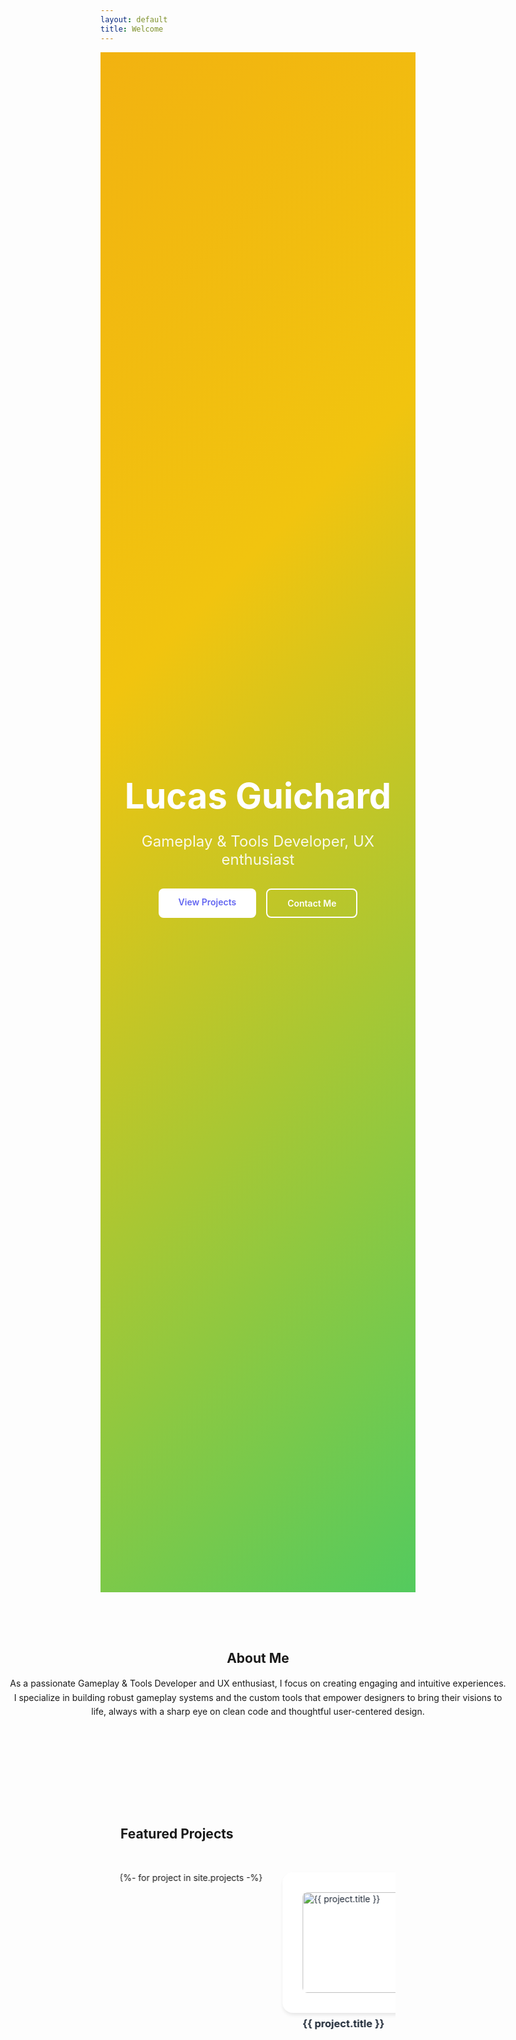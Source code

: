 ```yaml
---
layout: default
title: Welcome
---
```


<div class="hero">
  <div class="hero-content">
    <h1>Lucas Guichard</h1>
    <p class="subtitle">Gameplay & Tools Developer, UX enthusiast</p>
    <div class="cta-buttons">
      <a href="#projects" class="cta-button primary">View Projects</a>
      <a href="/contact" class="cta-button secondary">Contact Me</a>
    </div>
  </div>
</div>

<section id="about" class="about-section">
  <h2>About Me</h2>
  <div class="about-content">
    <p>As a passionate Gameplay & Tools Developer and UX enthusiast, I focus on creating engaging and intuitive experiences. I specialize in building robust gameplay systems and the custom tools that empower designers to bring their visions to life, always with a sharp eye on clean code and thoughtful user-centered design.</p>
  </div>
</section>

<section id="projects" class="projects-section">
  <h2>Featured Projects</h2>
  <div class="auto-scroll-container">
    <div class="auto-scroll">
      {%- for project in site.projects -%}
      <div class="project-card">
        <img src="{{ project.image }}" alt="{{ project.title }}" style="width:100%;border-radius:0.5rem;margin-bottom:1rem;">
        <h3 class="project-title">{{ project.title }}</h3>
        <p class="project-desc">{{ project.excerpt }}</p>
        <a href="{{ project.url }}" class="project-link">Learn More</a>
      </div>
      {%- endfor -%}
      {%- for project in site.projects -%}
      <div class="project-card">
        <img src="{{ project.image }}" alt="{{ project.title }}" style="width:100%;border-radius:0.5rem;margin-bottom:1rem;">
        <h3 class="project-title">{{ project.title }}</h3>
        <p class="project-desc">{{ project.excerpt }}</p>
        <a href="{{ project.url }}" class="project-link">Learn More</a>
      </div>
      {%- endfor -%}
    </div>
  </div>
</section>

<style>
  .hero {
    min-height: 60vh;
    display: flex;
    align-items: center;
    justify-content: center;
    background: linear-gradient(135deg, #e74c3c, #f39c12, #f1c40f, #2ecc71, #3498db, #9b59b6);
    background-size: 400% 400%;
    animation: scroll-bg 15s ease infinite;
    color: white;
    text-align: center;
    padding: 2rem;
  }

  .hero-content {
    max-width: 800px;
  }

  .hero h1 {
    font-size: 3.5rem;
    margin-bottom: 1rem;
  }

  .subtitle {
    font-size: 1.5rem;
    margin-bottom: 2rem;
    opacity: 0.9;
  }

  .cta-buttons {
    display: flex;
    gap: 1rem;
    justify-content: center;
  }

  .cta-button {
    padding: 0.8rem 2rem;
    border-radius: 0.5rem;
    text-decoration: none;
    font-weight: 600;
    transition: transform 0.2s;
  }

  .cta-button:hover {
    transform: translateY(-2px);
  }

  .primary {
    background: white;
    color: #6366f1;
  }

  .secondary {
    border: 2px solid white;
    color: white;
  }

  section {
    padding: 4rem 2rem;
    max-width: 1200px;
    margin: 0 auto;
  }

  .about-section {
    background: var(--card-bg);
    width: 100vw;
    max-width: none;
    margin-left: calc(50% - 50vw);
    margin-right: calc(50% - 50vw);
    padding-left: 0;
    padding-right: 0;
    text-align: center;
  }

  .about-section h2 {
    text-align: center;
  }

  .about-content {
    max-width: 800px;
    margin: 0 auto;
    line-height: 1.6;
  }

  /* Auto-scrolling projects section */
  .auto-scroll-container {
    width: 100%;
    overflow: hidden;
    position: relative;
    padding: 2rem 0;
  }

  .auto-scroll {
    display: flex;
    gap: 2rem;
    animation: scroll 30s linear infinite;
    width: max-content;
  }

  .auto-scroll:hover {
    animation-play-state: paused;
  }

  @keyframes scroll {
    0% {
      transform: translateX(0);
    }
    100% {
      transform: translateX(-50%);
    }
  }

  @keyframes scroll-bg {
    0% {
      background-position: 0% 50%;
    }
    50% {
      background-position: 100% 50%;
    }
    100% {
      background-position: 0% 50%;
    }
  }

  .project-card {
    background: white;
    padding: 2rem;
    border-radius: 1rem;
    box-shadow: 0 4px 6px -1px rgb(0 0 0 / 0.1);
    transition: transform 0.2s;
    min-width: 300px;
    max-width: 300px;
    color: #1f2937;
  }

  [data-theme="dark"] .project-card {
    background: #2d2d2d;
    color: #fff;
  }

  .project-card:hover {
    transform: translateY(-4px);
  }

  .project-link {
    display: inline-block;
    margin-top: 1rem;
    color: #6366f1;
    text-decoration: none;
    font-weight: 600;
    transition: color 0.2s;
  }

  .project-link:hover {
    color: #4f46e5;
  }

  .project-title {
    color: #1f2937;
  }

  [data-theme="dark"] .project-title {
    color: #fff;
  }

  .project-desc {
    color: #4b5563;
  }

  [data-theme="dark"] .project-desc {
    color: #e5e7eb;
  }

  @media (max-width: 768px) {
    .hero h1 {
      font-size: 2.5rem;
    }
    
    .cta-buttons {
      flex-direction: column;
    }

    .project-card {
      min-width: 250px;
      max-width: 250px;
    }
  }
</style> 